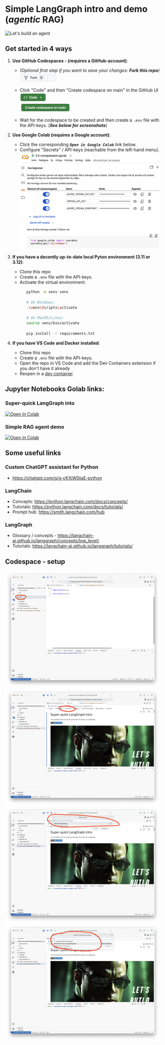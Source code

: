 # Simple LangGraph intro and demo (_agentic_ RAG)

![Let's build an agent](https://github.com/tolo/simple-rag-agent-demo/blob/main/images/llm-apps-2024.png?raw=true)

## Get started in 4 ways

1. **Use GitHub Codespaces - (requires a GitHub-account)**:
   - _(Optional first step if you want to save your changes: **Fork this repo**)_ <br/>
     <img src="images/fork.png" height="30"/>
   
   - Click "Code" and then "Create codespace on main" in the GitHub UI<br/>
     <img src="images/code.png" height="30"/><br/>
     <img src="images/codespacer.png" height="30"/>
     <br/>
   
   - Wait for the codespace to be created and then create a `.env` file with the API-keys.
     (_**See below for screenshots**_)

2. **Use Google Colab (requires a Google account)**:
   - Click the corresponding _**`Open in Google Colab`**_ link below.
   - Configure "Secrets" / API-keys (reachable from the left-hand menu). 
     ![Google Colab - Secrets](images/colab-keys.png) 

3. **If you have a decently up-to-date local Pyton environment (3.11 or 3.12)**: 
   - Clone this repo 
   - Create a `.env` file with the API-keys.
   - Activate the virtual environment:
     ```bash
        python -m venv venv

        # On Windows:
        .\venv\Scripts\activate

        # On MacOS/Linux:
        source venv/bin/activate

        pip install -r requirements.txt
     ``` 

4. **If you have VS Code and Docker installed**:
   - Clone this repo
   - Create a `.env` file with the API-keys.
   - Open the repo in VS Code and add the Dev Containers extension if you don't have it already
   - Reopen in a [dev container](https://code.visualstudio.com/docs/devcontainers/tutorial)


## Jupyter Notebooks Golab links:

### Super-quick LangGraph into
<a target="_blank" href="https://colab.research.google.com/github/tolo/simple-rag-agent-demo/blob/main/super-quick-langgraph-intro.ipynb">
  <img src="https://colab.research.google.com/assets/colab-badge.svg" alt="Open In Colab"/>
</a>

### Simple RAG agent demo
<a target="_blank" href="https://colab.research.google.com/github/tolo/simple-rag-agent-demo/blob/main/simple-rag-agent-demo.ipynb">
  <img src="https://colab.research.google.com/assets/colab-badge.svg" alt="Open In Colab"/>
</a>


## Some useful links

### Custom ChatGPT assistant for Python
* https://chatgpt.com/g/g-cKXjWStaE-python

### LangChain
* Concepts: https://python.langchain.com/docs/concepts/
* Tutorials: https://python.langchain.com/docs/tutorials/
* Prompt hub: https://smith.langchain.com/hub

### LangGraph
* Glossary / concepts - https://langchain-ai.github.io/langgraph/concepts/low_level/
* Tutorials: https://langchain-ai.github.io/langgraph/tutorials/


## Codespace - setup

<img src="images/codespace1.png"/><br/>
<img src="images/codespace2.png"/><br/>
<img src="images/codespace3.png"/><br/>
<img src="images/codespace4.png"/><br/>
